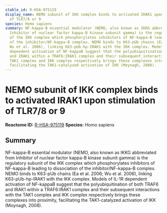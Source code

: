 ```yaml
---
stable_id: R-HSA-975119
display_name: NEMO subunit of IKK complex binds to activated IRAK1 upon stimulation
  of TLR7/8 or 9
species: Homo sapiens
summary: NF-kappa-B essential modulator (NEMO, also known as IKKG abbreviated from
  Inhibitor of nuclear factor kappa-B kinase subunit gamma) is the regulatory subunit
  of the IKK complex which phosphorylates inhibitors of NF-kappa-B leading to dissociation
  of the inhibitor/NF-kappa-B complex. NEMO binds to K63-pUb chains (Ea et al. 2006;
  Wu et al. 2006), linking K63-pUb-hp-IRAK1 with the IKK complex. Models of IL-1R
  dependent activation of NF-kappaB suggest that the polyubiquitination of both TRAF6
  and IRAK1 within a TRAF6:IRAK1 complex and their subsequent interactions with the
  TAK1 complex and IKK complex respectively brings these complexes into proximity,
  facilitating the TAK1-catalyzed activation of IKK (Moynagh, 2008).
---
```


# NEMO subunit of IKK complex binds to activated IRAK1 upon stimulation of TLR7/8 or 9
**Reactome ID:** [R-HSA-975119](https://reactome.org/content/detail/R-HSA-975119)
**Species:** Homo sapiens

## Summary

NF-kappa-B essential modulator (NEMO, also known as IKKG abbreviated from Inhibitor of nuclear factor kappa-B kinase subunit gamma) is the regulatory subunit of the IKK complex which phosphorylates inhibitors of NF-kappa-B leading to dissociation of the inhibitor/NF-kappa-B complex. NEMO binds to K63-pUb chains (Ea et al. 2006; Wu et al. 2006), linking K63-pUb-hp-IRAK1 with the IKK complex. Models of IL-1R dependent activation of NF-kappaB suggest that the polyubiquitination of both TRAF6 and IRAK1 within a TRAF6:IRAK1 complex and their subsequent interactions with the TAK1 complex and IKK complex respectively brings these complexes into proximity, facilitating the TAK1-catalyzed activation of IKK (Moynagh, 2008).
